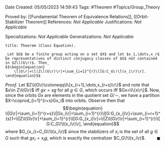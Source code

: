 <div class="topSpace"></div>

Date Created: 05/05/2023 14:59:43
Tags: #Theorem #Topics/Group_Theory

Proved by: [[Fundamental Theorem of Equivalence Relations]], [[Orbit-Stabilizer Theorem]]
References: _Not Applicable_
Justifications: _Not Applicable_

Specializations: _Not Applicable_
Generalizations: _Not Applicable_

``` ad-Theorem
title: Theorem (Class Equation).

_Let $G$ be a finite group acting on a set $X$ and let $x_1,\dots,x_r$ be representatives of distinct conjugacy classes of $G$ not contained in $Z\l(G\r)$. Then_
$$\begin{equation}
    \l|G\r|=\l|Z\l(G\r)\r|+\sum_{i=1}^{r}\l[G:C_G\!\l(x_i\r)\r].
\end{equation}$$

```

_Proof_. Let $Z\l(G\r)\coloneqq\l\{x_{r+1},\dots,x_{r+s}\r\}$ and note that $x\in Z\l(G\r)$ iff $gx=xg$ for all $g\in G$, which occurs iff $Gx=\l\{x\r\}$. Now, since the orbits $Gx$ are elements in the quotient set $G/\!\sim$, we have a partition $X=\coprod_{i=1}^{r+s}Gx_i$ into orbits. Observe then that
$$\begin{equation}
    \l|G\r|=\sum_{i=1}^{r+s}\l|Gx_i\r|=\sum_{i=1}^{r}\l[G:G_{x_i}\r]+\sum_{i=r+1}^{s}1=\l|Z\l(G\r)\r|+\sum_{i=1}^{r}\l[G:G_{x_i}\r]=\l|Z\l(G\r)\r|+\sum_{i=1}^{r}\l[G:C_G\!\l(x_i\r)\r],
\end{equation}$$
where $G_{x_i}=C_G\!\l(x_i\r)$ since the stabilizers of $x_i$ is the set of all $g\in G$ such that $gx_i=x_ig$, which is exactly the centralizer $C_G\!\l(x_i\r)$.<span style="float:right;">$\blacksquare$</span>
